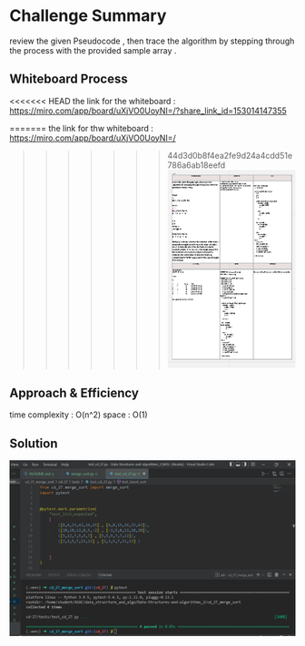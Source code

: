# Challenge Summary

review the given Pseudocode , then trace the algorithm by stepping through the process with the provided sample array .

## Whiteboard Process
<<<<<<< HEAD
the link for the whiteboard : https://miro.com/app/board/uXjVO0UoyNI=/?share_link_id=153014147355

=======
the link for thw whiteboard : https://miro.com/app/board/uXjVO0UoyNI=/ 
>>>>>>> 44d3d0b8f4ea2fe9d24a4cdd51e786a6ab18eefd
![](27p.PNG)

## Approach & Efficiency

time complexity : O(n^2)
space : O(1)

## Solution
![](27.PNG)
 